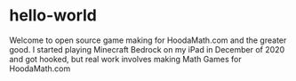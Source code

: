 # hello-world
Welcome to open source game making for HoodaMath.com and the greater good.
I started playing Minecraft Bedrock on my iPad in December of 2020 and got hooked, but real work involves making Math Games for HoodaMath.com
